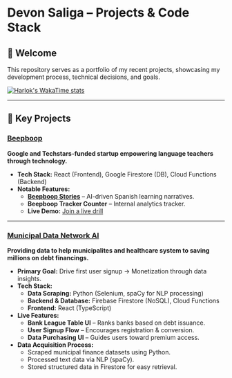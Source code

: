 # Devon Saliga – Projects & Code Stack

## 👋 Welcome
This repository serves as a portfolio of my recent projects, showcasing my development process, technical decisions, and goals. 

[![Harlok's WakaTime stats](https://github-readme-stats.vercel.app/api/wakatime?username=QuokkaPride&layout=compact)](https://github.com/anuraghazra/github-readme-stats)

---

## 📌 Key Projects

### [Beepboop](https://speak.beepboop.us)
**Google and Techstars-funded startup empowering language teachers through technology.**
- **Tech Stack:** React (Frontend), Google Firestore (DB), Cloud Functions (Backend)
- **Notable Features:**
  - **[Beepboop Stories](https://friends.beepboop.us/stories)** – AI-driven Spanish learning narratives.
  - **Beepboop Tracker Counter** – Internal analytics tracker.
  - **Live Demo:** [Join a live drill](https://speak.beepboop.us)

---

### [Municipal Data Network AI](https://mudan.ai)
**Providing data to help municipalites and healthcare system to saving millions on debt financings.**
- **Primary Goal:** Drive first user signup → Monetization through data insights.
- **Tech Stack:** 
  - **Data Scraping:** Python (Selenium, spaCy for NLP processing)
  - **Backend & Database:** Firebase Firestore (NoSQL), Cloud Functions
  - **Frontend:** React (TypeScript)
- **Live Features:**
  - **Bank League Table UI** – Ranks banks based on debt issuance.
  - **User Signup Flow** – Encourages registration & conversion.
  - **Data Purchasing UI** – Guides users toward premium access.
- **Data Acquisition Process:**
  - Scraped municipal finance datasets using Python.
  - Processed text data via NLP (spaCy).
  - Stored structured data in Firestore for easy retrieval.
